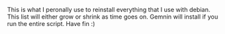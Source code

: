 This is what I peronally use to reinstall everything that I use with debian.
This list will either grow or shrink as time goes on.
Gemnin will install if you run the entire script. 
Have fin :)
